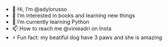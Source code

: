 - 👋 Hi, I’m @adylorusso
- 👀 I’m interested in books and learning new things
- 🌱 I’m currently learning Python
- 📫 How to reach me @vinieadri on Insta
- ⚡ Fun fact: my beatiful dog have 3 paws and she is amazing

<!---
adylorusso/adylorusso is a ✨ special ✨ repository because its `README.md` (this file) appears on your GitHub profile.
You can click the Preview link to take a look at your changes.
--->

